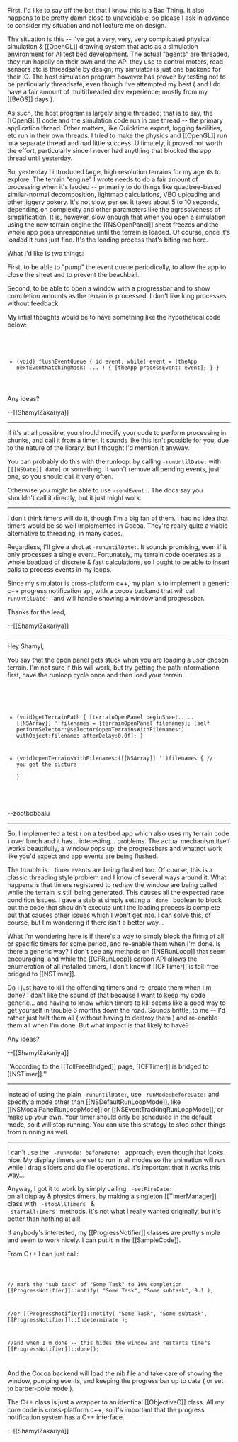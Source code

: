 First, I'd like to say off the bat that I know this is a Bad Thing. It also happens to be pretty damn close to unavoidable, so please I ask in advance to consider my situation and not lecture me on design.

The situation is this -- I've got a very, very, very complicated physical simulation & [[OpenGL]] drawing system that acts as a simulation environment for  AI test bed development. The actual "agents" are threaded, they run happily on their own and the API they use to control motors, read sensors etc is threadsafe by design; my simulator is just one backend for their IO. The host simulation program however has proven by testing not to be particularly threadsafe, even though I've attempted my best ( and I do have a fair amount of multithreaded dev experience; mostly from my [[BeOS]] days ).

As such, the host program is largely single threaded; that is to say, the [[OpenGL]] code and the simulation code run in one thread -- the primary application thread. Other matters, like Quicktime export, logging facilities, etc run in their own threads. I tried to make the physics and [[OpenGL]] run in a separate thread and had little success. Ultimately, it proved not worth the effort, particularly since I never had anything that blocked the app thread until yesterday.

So, yesterday I introduced large, high resolution terrains for my agents to explore. The terrain "engine" I wrote needs to do a fair amount of processing when it's laoded -- primarily to do things like quadtree-based similar-normal decomposition, lightmap calculations, VBO uploading and other jiggery pokery. It's not slow, per se. It takes about 5 to 10 seconds, depending on complexity and other parameters like the agressiveness of simplification. It is, however, slow enough that when you open a simulation using the new terrain engine the [[NSOpenPanel]] sheet freezes and the whole app goes unresponsive until the terrain is loaded. Of course, once it's loaded it runs just fine. It's the loading process that's biting me here.

What I'd like is two things:

First, to be able to "pump" the event queue periodically, to allow the app to close the sheet and to prevent the beachball.

Second, to be able to open a window with a progressbar and to show completion amounts as the terrain is processed. I don't like long processes without feedback.

My intial thoughts would be to have something like the hypothetical code below:

<code>

- (void) flushEventQueue
{
   id event;
   while( event = [theApp nextEventMatchingMask: ... )
   {
      [theApp processEvent: event];
   }
}

</code>


Any ideas? 

--[[ShamylZakariya]]

----

If it's at all possible, you should modify your code to perform processing in chunks, and call it from a timer. It sounds like this isn't possible for you, due to the nature of the library, but I thought I'd mention it anyway.

You can probably do this with the runloop, by calling <code>-runUntilDate:</code> with <code>[[[NSDate]] date]</code> or something. It won't remove all pending events, just one, so you should call it very often.

Otherwise you might be able to use <code>-sendEvent:</code>. The docs say you shouldn't call it directly, but it just might work.

----

I don't think timers will do it, though I'm a big fan of them. I had no idea that timers would be so well implemented in Cocoa. They're really quite a viable alternative to threading, in many cases.

Regardless, I'll give a shot at <code>-runUntilDate:</code>. It sounds promising, even if it only processes a single event. Fortunately, my terrain code operates as a whole boatload of discrete & fast calculations, so I ought to be able to insert calls to process events in my loops.

Since my simulator is cross-platform c++, my plan is to implement a generic c++ progress notification api, with a cocoa backend that will call <code> runUntilDate: </code> and will handle showing a window and progressbar.

Thanks for the lead,

--[[ShamylZakariya]]

----

Hey Shamyl,

You say that the open panel gets stuck when you are loading a user chosen terrain. I'm not sure if this will work, but try getting the path informationn first, have the runloop cycle once and then load your terrain.

<code>

- (void)getTerrainPath {
    [terrainOpenPanel beginSheet.....
    [[NSArray]] ''filenames = [terrainOpenPanel filenames];
    [self performSelector:@selector(openTerrainsWithFilenames:) withObject:filenames afterDelay:0.0f];
}

- (void)openTerrainsWithFilenames:([[NSArray]] '')filenames {
    // you get the picture    
}

</code>

--zootbobbalu

----

So, I implemented a test ( on a testbed app which also uses my terrain code ) over lunch and it has... interesting... problems. The actual mechanism itself works beautifully, a window pops up, the progressbars and whatnot work like you'd expect and app events are being flushed.

The trouble is... timer events are being flushed too. Of course, this is a classic threading style problem and I know of several ways around it. What happens is that timers registered to redraw the window are being called while the terrain is still being generated. This causes all the expected race condition issues. I gave a stab at simply setting a <code> done </code> boolean to block out the code that shouldn't execute until the loading process is complete but that causes other issues which I won't get into. I can solve this, of course, but I'm wondering if there isn't a better way...

What I'm wondering here is if there's a way to simply block the firing of all or specific timers for some period, and re-enable them when I'm done. Is there a generic way? I don't see any methods on [[NSRunLoop]] that seem encouraging, and while the [[CFRunLoop]] carbon API allows the enumeration of all installed timers, I don't know if [[CFTimer]] is toll-free-bridged to [[NSTimer]].

Do I just have to kill the offending timers and re-create them when I'm done? I don't like the sound of that because I want to keep my code generic... and having to know which timers to kill seems like a good way to get yourself in trouble 6 months down the road. Sounds brittle, to me -- I'd rather just halt them all ( without having to destroy them ) and re-enable them all when I'm done. But what impact is that likely to have?

Any ideas?

--[[ShamylZakariya]]

''According to the [[TollFreeBridged]] page, [[CFTimer]] is bridged to [[NSTimer]].''

----

Instead of using the plain <code>-runUntilDate:</code>, use <code>-runMode:beforeDate:</code> and specify a mode other than [[NSDefaultRunLoopMode]], like [[NSModalPanelRunLoopMode]] or [[NSEventTrackingRunLoopMode]], or make up your own. Your timer should only be scheduled in the default mode, so it will stop running. You can use this strategy to stop other things from running as well.

----

I can't use the <code> -runMode: beforeDate: </code> approach, even though that looks nice. My display timers are set to run in all modes so the animation will run while I drag sliders and do file operations. It's important that it works this way...

Anyway, I got it to work by simply calling <code> -setFireDate: </code> on all display & physics timers, by making a singleton [[TimerManager]] class with <code> -stopAllTimers </code> & <code> -startAllTimers </code> methods. It's not what I really wanted originally, but it's better than nothing at all!

If anybody's interested, my [[ProgressNotifier]] classes are pretty simple and seem to work nicely. I can put it in the [[SampleCode]].

From C++ I can just call:

<code>

// mark the "sub task" of "Some Task" to 10% completion
[[ProgressNotifier]]::notify( "Some Task", "Some subtask", 0.1 );

//or
[[ProgressNotifier]]::notify( "Some Task", "Some subtask", [[ProgressNotifier]]::Indeterminate );

//and when I'm done -- this hides the window and restarts timers
[[ProgressNotifier]]::done();

</code>

And the Cocoa backend will load the nib file and take care of showing the window, pumping events, and keeping the progress bar up to date ( or set to barber-pole mode ).

The C++ class is just a wrapper to an identical [[ObjectiveC]] class. All my core code is cross-platform c++, so it's important that the progress notification system has a C++ interface.

--[[ShamylZakariya]]